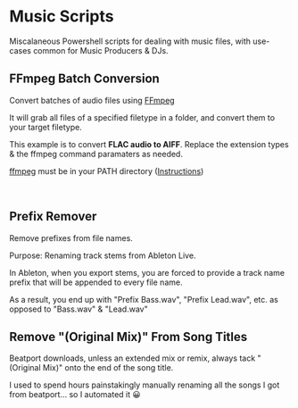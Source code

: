 # Music Scripts
Miscalaneous Powershell scripts for dealing with music files, with use-cases common for Music Producers & DJs.

## FFmpeg Batch Conversion
Convert batches of audio files using [FFmpeg](https://www.ffmpeg.org/)

It will grab all files of a specified filetype in a folder, and convert them to your target filetype.

This example is to convert **FLAC audio to AIFF**.
Replace the extension types & the ffmpeg command paramaters as needed.

[ffmpeg](https://www.ffmpeg.org/) must be in your PATH directory ([Instructions](https://www.architectryan.com/2018/03/17/add-to-the-path-on-windows-10/))

&nbsp;

## Prefix Remover

Remove prefixes from file names.

Purpose: Renaming track stems from Ableton Live.

In Ableton, when you export stems, you are forced to provide a track name prefix that will be appended to every file name.

As a result, you end up with "Prefix Bass.wav", "Prefix Lead.wav", etc. as opposed to "Bass.wav" & "Lead.wav"


## Remove "(Original Mix)" From Song Titles

Beatport downloads, unless an extended mix or remix, always tack "(Original Mix)" onto the end of the song title.

I used to spend hours painstakingly manually renaming all the songs I got from beatport... so I automated it 😀
